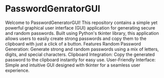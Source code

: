 # PasswordGenratorGUI
Welcome to PasswordGeneratorGUI! This repository contains a simple yet powerful graphical user interface (GUI) application for generating secure and random passwords. Built using Python's tkinter library, this application allows users to easily create strong passwords and copy them to the clipboard with just a click of a button.
Features
Random Password Generation: Generate strong and random passwords using a mix of letters, digits, and special characters.
Clipboard Integration: Copy the generated password to the clipboard instantly for easy use.
User-Friendly Interface: Simple and intuitive GUI designed with tkinter for a seamless user experience.
